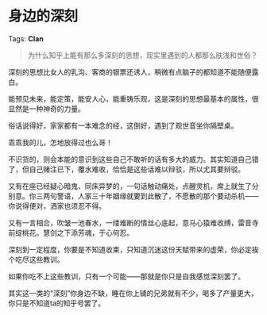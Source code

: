 # 身边的深刻

Tags: **Clan**

> 为什么知乎上能有那么多深刻的思想，现实里遇到的人都那么肤浅和世俗？



深刻的思想比女人的乳沟、客商的银票还诱人，稍微有点脑子的都知道不能随便露白。

能预见未来，能定策，能安人心，能重铸乐观，这是深刻的思想最基本的属性，很显然是一种神奇的力量。

俗话说得好，家家都有一本难念的经，这倒好，遇到了观世音坐你隔壁桌。

乖乖我的儿，怎地放得过也么哥！

不识货的，则会本能的意识到这些自己不敢听的话有多大的威力。其实知道自己错了，但自己赌注已下，覆水难收，恰恰是这些话难以辩驳，所以尤其要辩驳。

又有在座已经疑心暗鬼、同床异梦的，一句话触动痛处，点醒灵机，席上就生了分别意。你三两句警语，人家三十年姻缘就要到此散了，不愿散的那个要动杀机——你说得便对，洒家也须忍不得。

又有一言相合，吹皱一池春水，一缕难断的情丝心底起，意马心猿难收缚，雷音寺前绽桃花。慧剑之下添芳魂，于心何忍。

深刻到一定程度，你要是不知道收束，只知道沉迷这份天赋带来的虚荣，你必定挨个吃尽这些教训。

如果你吃不上这些教训，只有一个可能——那就是你只是自我感觉深刻罢了。

其实这一类的“深刻”你身边不缺，睡在你上铺的兄弟就有不少，喝多了产量更大，你只是不知道ta的知乎号罢了。



